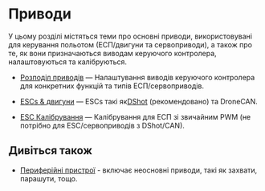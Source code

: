 # Приводи

У цьому розділі містяться теми про основні приводи, використовувані для керування польотом (ЕСП/двигуни та сервоприводи), а також про те, як вони призначаються виводам керуючого контролера, налаштовуються та калібруються.

- [Розподіл приводів](../config/actuators.md) — Налаштування виводів керуючого контролера для конкретних функцій та типів ЕСП/сервоприводів.

- [ESCs & двигуни](../peripherals/esc_motors.md) — ESCs такі як[DShot](../peripherals/dshot.md) (рекомендовано) та DroneCAN.

- [ESC Калібрування](../advanced_config/esc_calibration.md) — Калібрування для ЕСП зі звичайним PWM (не потрібно для ESC/сервоприводів з DShot/CAN).

## Дивіться також

- [Периферійні пристрої](../peripherals/README.md) - включає неосновні приводи, такі як захвати, парашути, тощо.
